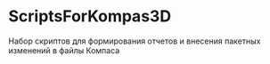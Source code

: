 # ScriptsForKompas3D

Набор скриптов для формирования отчетов и внесения пакетных изменений в файлы Компаса

